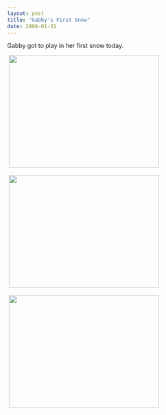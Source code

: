 ```yaml
---
layout: post
title: "Gabby's First Snow"
date: 2008-01-31
---
```


<p>Gabby got to play in her first snow today. </p>
<p> <img alt="" height="263" src="/thepaladinos/assets/images/2008-01-31-P1020099(Custom).JPG" width="350"/></p>
<p> <img alt="" height="263" src="/thepaladinos/assets/images/2008-01-31-P1020093(Custom).JPG" width="350"/></p>
<p> <img alt="" height="263" src="/thepaladinos/assets/images/2008-01-31-P1020105(Custom).JPG" width="350"/></p>